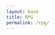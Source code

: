 ```yaml
---
layout: base
title: RPG
permalink: /rpg/
---
```


<canvas id="gameCanvas" width="800" height="600"></canvas>

<script type="module">
    import "{{site.baseurl}}/assets/js/rpg/MissileGame.js";

    // Ensure the game only starts once the window is fully loaded
    window.onload = () => {
        console.log("Game loaded successfully.");
    };
</script>

